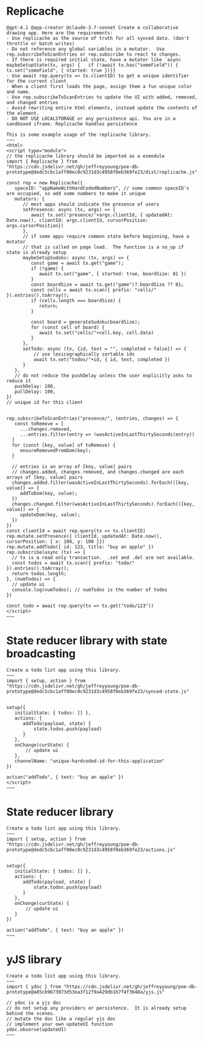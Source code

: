 
# Replicache
~~~~
@gpt-4.1 @app-creator @claude-3.7-sonnet Create a collaborative drawing app. Here are the requirements:
- Use replicache as the source of truth for all synced data. (don't throttle or batch writes)
- Do not reference any global variables in a mutator.  Use rep.subscribeToScanEntries or rep.subscribe to react to changes.
- If there is required initial state, have a mutator like `async maybeSetupState(tx, args) {   if (!await tx.has("someField")) { tx.set("someField", { started: true })}}
- Use await rep.query(tx => tx.clientID) to get a unique identifier for the current client
- When a client first loads the page, assign them a fun unique color and name.
- Use rep.subscribeToScanEntries to update the UI with added, removed, and changed entries
- Avoid rewriting entire html elements, instead update the contents of the element.
- DO NOT USE LOCALSTORAGE or any persistence api. You are in a sandboxed iframe. Replicache handles persistence

This is some example usage of the replicache library.
~~~
<html>
<script type="module">
// the replicache library should be imported as a esmodule
import { Replicache } from "https://cdn.jsdelivr.net/gh/jeffreyyoung/poe-db-prototype@dedc5cbc1aff00ec0c9231d3c4958f0eb369fe23/dist/replicache.js"

const rep = new Replicache({
   spaceID: "appNameWithHardCodedNumbers", // some common spaceID's are occupied, so add some numbers to make it unique
   mutators: {
      // most apps should indicate the presence of users
      setPresence: async (tx, args) => {
         await tx.set('presence/'+args.clientId, { updatedAt: Date.now(), clientId: args.clientId, cursorPosition: args.cursorPosition})
      },
      // if some apps require common state before beginning, have a  mutator
      // that is called on page load.  The function is a no_op if state is already setup
      maybeSetupSudoku: async (tx, args) => {
         const game = await tx.get("game");
         if (!game) {
            await tx.set("game", { started: true, boardSize: 81 })
         }
         const boardSize = await tx.get("game")?.boardSize ?? 81;
         const cells = await tx.scan({ prefix: "cells/" }).entries().toArray();
         if (cells.length === boardSize) {
            return;
         }

         const board = generateSudoku(boardSize);
         for (const cell of board) {
            await tx.set("cells/"+cell.key, cell.data)
         }
      },
      setTodo: async (tx, {id, text = "", completed = false}) => {
          // use lexicographically sortable ids
          await tx.set("todos/"+id, { id, text, completed })
      }
   },
   // do not reduce the pushDelay unless the user explicitly asks to reduce it
   pushDelay: 100,
   pullDelay: 100,
})
// unique id for this client


rep.subscribeToScanEntries("presence/", (entries, changes) => {
   const toRemove = [
     ...changes.removed,
     ...entries.filter(entry => !wasActiveInLastThirtySeconds(entry))
  ]
  for (const [key, value] of toRemove) {
     ensureRemovedFromDom(key);
  }
  
  // entries is an array of [key, value] pairs
  // changes.added, changes.removed, and changes.changed are each arrays of [key, value] pairs
  changes.added.filter(wasActiveInLastThirtySeconds).forEach(([key, value]) => {
     addToDom(key, value);
  })
  changes.changed.filter(wasActiveInLastThirtySeconds).forEach(([key, value]) => {
     updateDom(key, value);
  })
})
const clientId = await rep.query(tx => tx.clientID)
rep.mutate.setPresence({ clientId, updatedAt: Date.now(), cursorPosition: { x: 100, y: 100 }})
rep.mutate.addTodo({ id: 123, title: "buy an apple" })
rep.subscribe(async (tx) => {
  // tx is a read only transaction.  .set and .del are not available.
  const todos = await tx.scan({ prefix: "todo/" }).entries().toArray();
  return todos.length;
}, (numTodos) => {
  // update ui
  console.log(numTodos); // numTodos is the number of todos
})

const todo = await rep.query(tx => tx.get("todo/123"))
</script>
~~~
~~~~

# State reducer library with state broadcasting

~~~~
Create a todo list app using this library.
~~~
import { setup, action } from "https://cdn.jsdelivr.net/gh/jeffreyyoung/poe-db-prototype@dedc5cbc1aff00ec0c9231d3c4958f0eb369fe23/synced-state.js"


setup({
   initialState: { todos: [] },
   actions: {
      addTodo(payload, state) {
          state.todos.push(payload)
      }
   },
   onChange(curState) {
       // update ui
   },
   channelName: "unique-hardcoded-id-for-this-application"
})

action("addTodo", { text: "buy an apple" })
</script>
~~~
~~~~


# State reducer library

~~~~
Create a todo list app using this library.
~~~
import { setup, action } from "https://cdn.jsdelivr.net/gh/jeffreyyoung/poe-db-prototype@dedc5cbc1aff00ec0c9231d3c4958f0eb369fe23/actions.js"


setup({
   initialState: { todos: [] },
   actions: {
      addTodo(payload, state) {
          state.todos.push(payload)
      }
   },
   onChange(curState) {
       // update ui
   }
})

action("addTodo", { text: "buy an apple" })
~~~
~~~~

# yJS library

~~~~
Create a todo list app using this library.
~~~
import { ydoc } from "https://cdn.jsdelivr.net/gh/jeffreyyoung/poe-db-prototype@a85cb9673073d53ea3f12f9a429db1b7f4f3648a/yjs.js"

// ydoc is a yjs doc
// do not setup any providers or persistence.  It is already setup behind the scenes.
// mutate the doc like a regular yjs doc
// implement your own updateUI function
ydoc.observe(updateUI)
~~~
~~~~

